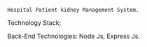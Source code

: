     Hospital Patient kidney Management System.

Technology Stack;

Back-End Technologies: Node Js, Express Js.

